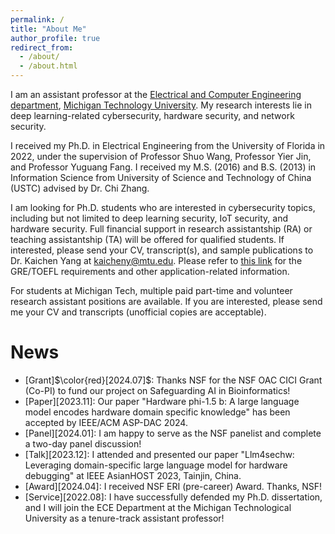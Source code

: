 ```yaml
---
permalink: /
title: "About Me"
author_profile: true
redirect_from: 
  - /about/
  - /about.html
---
```


I am an assistant professor at the [Electrical and Computer Engineering department](https://www.mtu.edu/ece/), [Michigan Technology University](https://www.mtu.edu/). My research interests lie in deep learning-related cybersecurity, hardware security, and network security.

I received my Ph.D. in Electrical Engineering from the University of Florida in 2022, under the supervision of Professor Shuo Wang, Professor Yier Jin, and Professor Yuguang Fang. I received my M.S. (2016) and B.S. (2013) in Information Science from University of Science and Technology of China (USTC) advised by Dr. Chi Zhang. 

I am looking for Ph.D. students who are interested in cybersecurity topics, including but not limited to deep learning security, IoT security, and hardware security. Full financial support in research assistantship (RA) or teaching assistantship (TA) will be offered for qualified students. If interested, please send your CV, transcript(s), and sample publications to Dr. Kaichen Yang at [kaicheny@mtu.edu](kaicheny@mtu.edu). Please refer to [this link](https://www.mtu.edu/ece/graduate/computer/) for the GRE/TOEFL requirements and other application-related information.

For students at Michigan Tech, multiple paid part-time and volunteer research assistant positions are available. If you are interested, please send me your CV and transcripts (unofficial copies are acceptable).


#  News
- [Grant]$\color{red}[2024.07]$: Thanks NSF for the NSF OAC CICI Grant (Co-PI) to fund our project on Safeguarding AI in Bioinformatics!
- [Paper][2023.11]: Our paper "Hardware phi-1.5 b: A large language model encodes hardware domain specific knowledge" has been accepted by IEEE/ACM ASP-DAC 2024.
- [Panel][2024.01]: I am happy to serve as the NSF panelist and complete a two-day panel discussion!
- [Talk][2023.12]: I attended and presented our paper "Llm4sechw: Leveraging domain-specific large language model for hardware debugging" at IEEE AsianHOST 2023, Tainjin, China.
- [Award][2024.04]: I received NSF ERI (pre-career) Award. Thanks, NSF!
- [Service][2022.08]: I have successfully defended my Ph.D. dissertation, and I will join the ECE Department at the Michigan Technological University as a tenure-track assistant professor!
 

